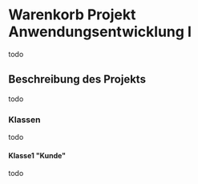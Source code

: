 # Warenkorb Projekt Anwendungsentwicklung I
todo
## Beschreibung des Projekts
todo
### Klassen
todo
#### Klasse1 "Kunde"
todo